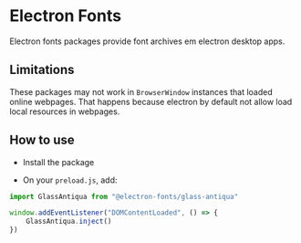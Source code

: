 # Electron Fonts

Electron fonts packages provide font archives em electron desktop apps.

## Limitations

These packages may not work in `BrowserWindow` instances that loaded online webpages. That happens because electron by default not allow load local resources in webpages.

## How to use

* Install the package

* On your `preload.js`, add:

```ts
import GlassAntiqua from "@electron-fonts/glass-antiqua"

window.addEventListener("DOMContentLoaded", () => {
    GlassAntiqua.inject()
})
```